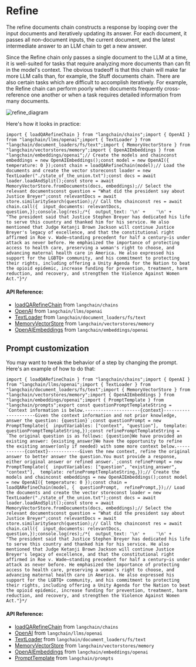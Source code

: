 Refine
======

The refine documents chain constructs a response by looping over the input documents and iteratively updating its answer. For each document, it passes all non-document inputs, the current document, and the latest intermediate answer to an LLM chain to get a new answer.

Since the Refine chain only passes a single document to the LLM at a time, it is well-suited for tasks that require analyzing more documents than can fit in the model's context. The obvious tradeoff is that this chain will make far more LLM calls than, for example, the Stuff documents chain. There are also certain tasks which are difficult to accomplish iteratively. For example, the Refine chain can perform poorly when documents frequently cross-reference one another or when a task requires detailed information from many documents.

![refine_diagram](/assets/images/refine-a70f30dd7ada6fe5e3fcc40dd70de037.jpg)

Here's how it looks in practice:

    import { loadQARefineChain } from "langchain/chains";import { OpenAI } from "langchain/llms/openai";import { TextLoader } from "langchain/document_loaders/fs/text";import { MemoryVectorStore } from "langchain/vectorstores/memory";import { OpenAIEmbeddings } from "langchain/embeddings/openai";// Create the models and chainconst embeddings = new OpenAIEmbeddings();const model = new OpenAI({ temperature: 0 });const chain = loadQARefineChain(model);// Load the documents and create the vector storeconst loader = new TextLoader("./state_of_the_union.txt");const docs = await loader.loadAndSplit();const store = await MemoryVectorStore.fromDocuments(docs, embeddings);// Select the relevant documentsconst question = "What did the president say about Justice Breyer";const relevantDocs = await store.similaritySearch(question);// Call the chainconst res = await chain.call({  input_documents: relevantDocs,  question,});console.log(res);/*{  output_text: '\n' +    '\n' +    "The president said that Justice Stephen Breyer has dedicated his life to serve this country and thanked him for his service. He also mentioned that Judge Ketanji Brown Jackson will continue Justice Breyer's legacy of excellence, and that the constitutional right affirmed in Roe v. Wade—standing precedent for half a century—is under attack as never before. He emphasized the importance of protecting access to health care, preserving a woman's right to choose, and advancing maternal health care in America. He also expressed his support for the LGBTQ+ community, and his commitment to protecting their rights, including offering a Unity Agenda for the Nation to beat the opioid epidemic, increase funding for prevention, treatment, harm reduction, and recovery, and strengthen the Violence Against Women Act."}*/

#### API Reference:

*   [loadQARefineChain](/docs/api/chains/functions/loadQARefineChain) from `langchain/chains`
*   [OpenAI](/docs/api/llms_openai/classes/OpenAI) from `langchain/llms/openai`
*   [TextLoader](/docs/api/document_loaders_fs_text/classes/TextLoader) from `langchain/document_loaders/fs/text`
*   [MemoryVectorStore](/docs/api/vectorstores_memory/classes/MemoryVectorStore) from `langchain/vectorstores/memory`
*   [OpenAIEmbeddings](/docs/api/embeddings_openai/classes/OpenAIEmbeddings) from `langchain/embeddings/openai`

Prompt customization[](#prompt-customization "Direct link to Prompt customization")
------------------------------------------------------------------------------------

You may want to tweak the behavior of a step by changing the prompt. Here's an example of how to do that:

    import { loadQARefineChain } from "langchain/chains";import { OpenAI } from "langchain/llms/openai";import { TextLoader } from "langchain/document_loaders/fs/text";import { MemoryVectorStore } from "langchain/vectorstores/memory";import { OpenAIEmbeddings } from "langchain/embeddings/openai";import { PromptTemplate } from "langchain/prompts";export const questionPromptTemplateString = `Context information is below.---------------------{context}---------------------Given the context information and not prior knowledge, answer the question: {question}`;const questionPrompt = new PromptTemplate({  inputVariables: ["context", "question"],  template: questionPromptTemplateString,});const refinePromptTemplateString = `The original question is as follows: {question}We have provided an existing answer: {existing_answer}We have the opportunity to refine the existing answer(only if needed) with some more context below.------------{context}------------Given the new context, refine the original answer to better answer the question.You must provide a response, either original answer or refined answer.`;const refinePrompt = new PromptTemplate({  inputVariables: ["question", "existing_answer", "context"],  template: refinePromptTemplateString,});// Create the models and chainconst embeddings = new OpenAIEmbeddings();const model = new OpenAI({ temperature: 0 });const chain = loadQARefineChain(model, {  questionPrompt,  refinePrompt,});// Load the documents and create the vector storeconst loader = new TextLoader("./state_of_the_union.txt");const docs = await loader.loadAndSplit();const store = await MemoryVectorStore.fromDocuments(docs, embeddings);// Select the relevant documentsconst question = "What did the president say about Justice Breyer";const relevantDocs = await store.similaritySearch(question);// Call the chainconst res = await chain.call({  input_documents: relevantDocs,  question,});console.log(res);/*{  output_text: '\n' +    '\n' +    "The president said that Justice Stephen Breyer has dedicated his life to serve this country and thanked him for his service. He also mentioned that Judge Ketanji Brown Jackson will continue Justice Breyer's legacy of excellence, and that the constitutional right affirmed in Roe v. Wade—standing precedent for half a century—is under attack as never before. He emphasized the importance of protecting access to health care, preserving a woman's right to choose, and advancing maternal health care in America. He also expressed his support for the LGBTQ+ community, and his commitment to protecting their rights, including offering a Unity Agenda for the Nation to beat the opioid epidemic, increase funding for prevention, treatment, harm reduction, and recovery, and strengthen the Violence Against Women Act."}*/

#### API Reference:

*   [loadQARefineChain](/docs/api/chains/functions/loadQARefineChain) from `langchain/chains`
*   [OpenAI](/docs/api/llms_openai/classes/OpenAI) from `langchain/llms/openai`
*   [TextLoader](/docs/api/document_loaders_fs_text/classes/TextLoader) from `langchain/document_loaders/fs/text`
*   [MemoryVectorStore](/docs/api/vectorstores_memory/classes/MemoryVectorStore) from `langchain/vectorstores/memory`
*   [OpenAIEmbeddings](/docs/api/embeddings_openai/classes/OpenAIEmbeddings) from `langchain/embeddings/openai`
*   [PromptTemplate](/docs/api/prompts/classes/PromptTemplate) from `langchain/prompts`